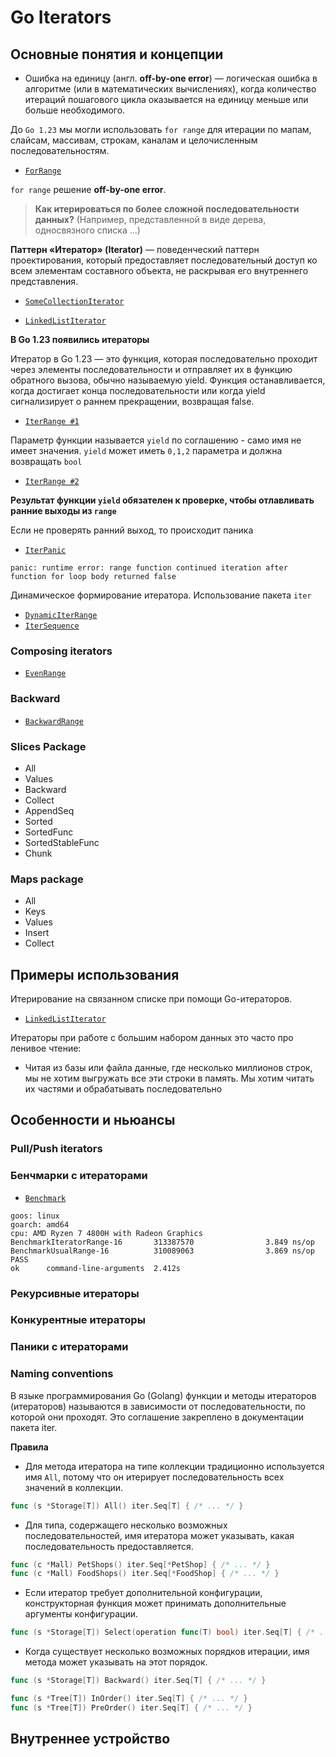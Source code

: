 # Go Iterators

## Основные понятия и концепции

- Ошибка на единицу (англ. **off-by-one error**) — логическая ошибка в алгоритме (или в математических вычислениях), когда количество итераций пошагового цикла оказывается на единицу меньше или больше необходимого.

До `Go 1.23` мы могли использовать `for range` для итерации по мапам, слайсам, массивам, строкам, каналам и целочисленным последовательностям.

- [`ForRange`](./for_range/main.go)

`for range` решение **off-by-one error**.

> **Как итерироваться по более сложной последовательности данных?** (Например, представленной в виде дерева, односвязного списка ...)

**Паттерн «Итератор» (Iterator)** — поведенческий паттерн проектирования, который предоставляет последовательный доступ ко всем элементам составного объекта, не раскрывая его внутреннего представления.

- [`SomeCollectionIterator`](./iterator_pattern/collection/main.go)

- [`LinkedListIterator`](./iterator_pattern/linked_list/main.go)

**В Go 1.23 появились итераторы**

Итератор в Go 1.23 — это функция, которая последовательно проходит через элементы последовательности и отправляет их в функцию обратного вызова, обычно называемую yield. Функция останавливается, когда достигает конца последовательности или когда yield сигнализирует о раннем прекращении, возвращая false.

- [`IterRange #1`](./std_iterators/iter_range/main.go)

Параметр функции называется `yield` по соглашению - само имя не имеет значения. `yield` может иметь `0,1,2` параметра и должна возвращать `bool`

- [`IterRange #2`](./std_iterators/iter_range_variations/main.go)

**Результат функции `yield` обязателен к проверке, чтобы отлавливать ранние выходы из `range`**

Если не проверять ранний выход, то происходит паника
- [`IterPanic`](./std_iterators/no_yield_handle/main.go)

```shell
panic: runtime error: range function continued iteration after function for loop body returned false
```

Динамическое формирование итератора. Использование пакета `iter`

- [`DynamicIterRange`](./std_iterators/dynamic_iter_range/main.go)
- [`IterSequence`](./std_iterators/iter_seq/main.go)

### Composing iterators

- [`EvenRange`](./std_iterators/composing_iterators/main.go)

### Backward

- [`BackwardRange`](./std_iterators/backward/main.go)

### Slices Package

- All
- Values
- Backward
- Collect
- AppendSeq
- Sorted
- SortedFunc
- SortedStableFunc
- Chunk

### Maps package

- All
- Keys
- Values
- Insert
- Collect

## Примеры использования

Итерирование на связанном списке при помощи Go-итераторов.

- [`LinkedListIterator`](./std_iterators/linked_list/main.go)

Итераторы при работе с большим набором данных это часто про ленивое чтение:

- Читая из базы или файла данные, где несколько миллионов строк, мы не хотим выгружать все эти строки в память. Мы хотим читать их частями и обрабатывать последовательно

## Особенности и ньюансы

### Pull/Push iterators
### Бенчмарки с итераторами

- [`Benchmark`](./benchmark/bench_test.go)

```shell
goos: linux
goarch: amd64
cpu: AMD Ryzen 7 4800H with Radeon Graphics         
BenchmarkIteratorRange-16       313387570                3.849 ns/op
BenchmarkUsualRange-16          310089063                3.869 ns/op
PASS
ok      command-line-arguments  2.412s
```

### Рекурсивные итераторы
### Конкурентные итераторы
### Паники с итераторами
### Naming conventions

В языке программирования Go (Golang) функции и методы итераторов (итераторов) называются в зависимости от последовательности, по которой они проходят.
Это соглашение закреплено в документации пакета iter. 

**Правила**

- Для метода итератора на типе коллекции традиционно используется имя `All`, потому что он итерирует последовательность всех значений в коллекции.

```go
func (s *Storage[T]) All() iter.Seq[T] { /* ... */ }
```

- Для типа, содержащего несколько возможных последовательностей, имя итератора может указывать, какая последовательность предоставляется.

```go
func (c *Mall) PetShops() iter.Seq[*PetShop] { /* ... */ } 
func (c *Mall) FoodShops() iter.Seq[*FoodShop] { /* ... */ }
```

- Если итератор требует дополнительной конфигурации, конструкторная функция может принимать дополнительные аргументы конфигурации.

```go
func (s *Storage[T]) Select(operation func(T) bool) iter.Seq[T] { /* ... */ }
```

- Когда существует несколько возможных порядков итерации, имя метода может указывать на этот порядок.

```go
func (s *Storage[T]) Backward() iter.Seq[T] { /* ... */ }

func (s *Tree[T]) InOrder() iter.Seq[T] { /* ... */ }
func (s *Tree[T]) PreOrder() iter.Seq[T] { /* ... */ }
```

## Внутреннее устройство